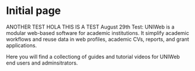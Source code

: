 # Initial page

ANOTHER TEST HOLA THIS IS A TEST August 29th Test: UNIWeb is a modular web-based software for academic institutions. It simplify academic workflows and reuse data in web profiles, academic CVs, reports, and grant applications.

Here you will find a collectiong of guides and tutorial videos for UNIWeb end users and adminsitrators.

